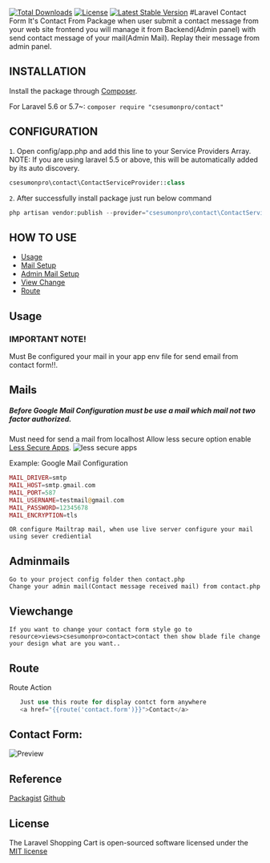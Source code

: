 
[![Total Downloads](https://poser.pugx.org/csesumonpro/contact/downloads)](https://packagist.org/packages/csesumonpro/contact)
[![License](https://poser.pugx.org/csesumonpro/contact/license)](https://packagist.org/packages/csesumonpro/contact)
[![Latest Stable Version](https://poser.pugx.org/csesumonpro/contact/v/stable)](https://packagist.org/packages/csesumonpro/contact)
#Laravel Contact Form 
It's Contact From Package when user submit a contact message from your web site frontend you will manage it from Backend(Admin panel) with send contact message of your mail(Admin Mail). 
Replay their message from admin panel.

## INSTALLATION

Install the package through [Composer](http://getcomposer.org/). 

For Laravel 5.6 or 5.7~:
```composer require "csesumonpro/contact"```

## CONFIGURATION

```1```. Open config/app.php and add this line to your Service Providers Array. 
NOTE: If you are using laravel 5.5 or above, this will be automatically added by its auto discovery.
  ```php
  csesumonpro\contact\ContactServiceProvider::class
  ```

```2```. After successfully install package just run below command
```php
php artisan vendor:publish --provider="csesumonpro\contact\ContactServiceProvider"
```
## HOW TO USE
* [Usage](#usage)
* [Mail Setup](#mails)
* [Admin Mail Setup](#adminmails)
* [View Change](#viewchange)
* [Route](#route)



## Usage
### IMPORTANT NOTE!
Must Be configured your mail in your app env file for send email from contact form!!.
## Mails
##### Before Google Mail Configuration must be use a mail which mail not two factor authorized.
Must need for send a mail from localhost 
Allow less secure option enable [Less Secure Apps](https://myaccount.google.com/lesssecureapps). 
![less secure apps](https://user-images.githubusercontent.com/29582239/53194855-922ff700-363e-11e9-93df-b3bdb939ca25.PNG)

Example:
Google Mail Configuration
```php
MAIL_DRIVER=smtp
MAIL_HOST=smtp.gmail.com
MAIL_PORT=587
MAIL_USERNAME=testmail@gmail.com
MAIL_PASSWORD=12345678
MAIL_ENCRYPTION=tls

```
```
OR configure Mailtrap mail, when use live server configure your mail using sever crediential
```   
## Adminmails
```blade
Go to your project config folder then contact.php 
Change your admin mail(Contact message received mail) from contact.php 

```
## Viewchange
```blade
If you want to change your contact form style go to resource>views>csesumonpro>contact>contact then show blade file change your design what are you want..
```
## Route 
Route Action 
```php
   Just use this route for display contct form anywhere 
   <a href="{{route('contact.form')}}">Contact</a> 
```

## Contact Form:
![Preview](https://user-images.githubusercontent.com/29582239/53131105-19756000-3596-11e9-95c8-195727820942.PNG)

## Reference

[Packagist](https://packagist.org/packages/csesumonpro/contact)
[Github](https://packagist.org/packages/csesumonpro/contact)

## License

The Laravel Shopping Cart is open-sourced software licensed under the [MIT license](http://opensource.org/licenses/MIT)
